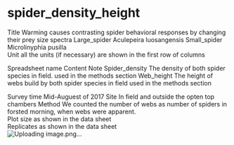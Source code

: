 # spider_density_height
Title	Warming causes contrasting spider behavioral responses by changing their prey size  spectra	
Large_spider	Aculepeira luosangensis	
Small_spider	Microlinyphia pusilla	
Unit	all the units (if necessary) are shown in the first row of columns	
		
Spreadsheet name	Content	Note
Spider_density	The density of both spider species in field.	used in the methods section
Web_height	The height of webs build by both spider species in field	used in the methods section
		
Survey time	Mid-Auguest of 2017	
Site	In field and outside the opten top chambers	
Method	We  counted the number of webs as number of spiders in forsted morning, when webs were apparent.	
Plot size	as shown in the data sheet	
Replicates	as shown in the data sheet	
![Uploading image.png…]()
